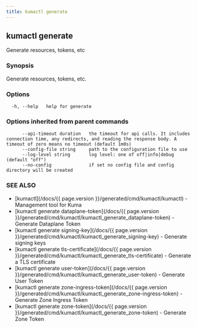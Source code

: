 ```yaml
---
title: kumactl generate
---
```

## kumactl generate

Generate resources, tokens, etc

### Synopsis

Generate resources, tokens, etc.

### Options

```
  -h, --help   help for generate
```

### Options inherited from parent commands

```
      --api-timeout duration   the timeout for api calls. It includes connection time, any redirects, and reading the response body. A timeout of zero means no timeout (default 1m0s)
      --config-file string     path to the configuration file to use
      --log-level string       log level: one of off|info|debug (default "off")
      --no-config              if set no config file and config directory will be created
```

### SEE ALSO

* [kumactl](/docs/{{ page.version }}/generated/cmd/kumactl/kumactl)	 - Management tool for Kuma
* [kumactl generate dataplane-token](/docs/{{ page.version }}/generated/cmd/kumactl/kumactl_generate_dataplane-token)	 - Generate Dataplane Token
* [kumactl generate signing-key](/docs/{{ page.version }}/generated/cmd/kumactl/kumactl_generate_signing-key)	 - Generate signing keys
* [kumactl generate tls-certificate](/docs/{{ page.version }}/generated/cmd/kumactl/kumactl_generate_tls-certificate)	 - Generate a TLS certificate
* [kumactl generate user-token](/docs/{{ page.version }}/generated/cmd/kumactl/kumactl_generate_user-token)	 - Generate User Token
* [kumactl generate zone-ingress-token](/docs/{{ page.version }}/generated/cmd/kumactl/kumactl_generate_zone-ingress-token)	 - Generate Zone Ingress Token
* [kumactl generate zone-token](/docs/{{ page.version }}/generated/cmd/kumactl/kumactl_generate_zone-token)	 - Generate Zone Token

